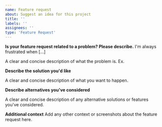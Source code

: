 ```yaml
---
name: Feature request
about: Suggest an idea for this project
title: ''
labels: ''
assignees: ''
type: 'Feature Request'
---
```


**Is your feature request related to a problem? Please describe.** I'm always
frustrated when [...]

A clear and concise description of what the problem is. Ex.

**Describe the solution you'd like**

A clear and concise description of what you want to happen.

**Describe alternatives you've considered**

A clear and concise description of any alternative solutions or features you've
considered.

**Additional context** Add any other context or screenshots about the feature
request here.

